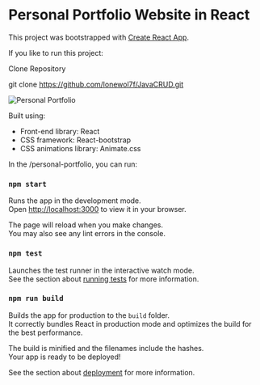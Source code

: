 # Personal Portfolio Website in React

This project was bootstrapped with [Create React App](https://github.com/facebook/create-react-app).


If you like to run this project:

Clone Repository

git clone https://github.com/lonewol7f/JavaCRUD.git


![Personal Portfolio](https://user-images.githubusercontent.com/116677291/198123805-2144982e-eef3-42bd-a26f-4e445b798009.jpeg)

Built using:

- Front-end library: React
- CSS framework: React-bootstrap
- CSS animations library: Animate.css

In the /personal-portfolio, you can run:

### `npm start`

Runs the app in the development mode.\
Open [http://localhost:3000](http://localhost:3000) to view it in your browser.

The page will reload when you make changes.\
You may also see any lint errors in the console.

### `npm test`

Launches the test runner in the interactive watch mode.\
See the section about [running tests](https://facebook.github.io/create-react-app/docs/running-tests) for more information.

### `npm run build`

Builds the app for production to the `build` folder.\
It correctly bundles React in production mode and optimizes the build for the best performance.

The build is minified and the filenames include the hashes.\
Your app is ready to be deployed!

See the section about [deployment](https://facebook.github.io/create-react-app/docs/deployment) for more information.
